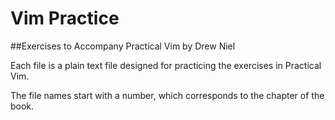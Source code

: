 # Vim Practice

##Exercises to Accompany Practical Vim by Drew Niel

Each file is a plain text file designed for practicing the exercises in Practical Vim.

The file names start with a number, which corresponds to the chapter of the book. 
 
